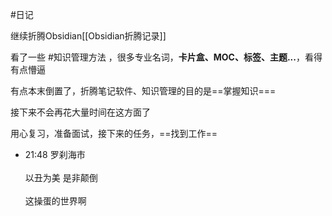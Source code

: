 #日记 


继续折腾Obsidian[[Obsidian折腾记录]]

看了一些 #知识管理方法 ，很多专业名词，**卡片盒、MOC、标签、主题...**，看得有点懵逼


有点本末倒置了，折腾笔记软件、知识管理的目的是==掌握知识===

接下来不会再花大量时间在这方面了

用心复习，准备面试，接下来的任务，==找到工作==
- 21:48 罗刹海市<br><br>以丑为美 是非颠倒<br><br>这操蛋的世界啊